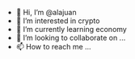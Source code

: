 - 👋 Hi, I’m @alajuan
- 👀 I’m interested in crypto 
- 🌱 I’m currently learning economy
- 💞️ I’m looking to collaborate on ...
- 📫 How to reach me ...

<!---
alajuan/alajuan is a ✨ special ✨ repository because its `README.md` (this file) appears on your GitHub profile.
You can click the Preview link to take a look at your changes.
--->
